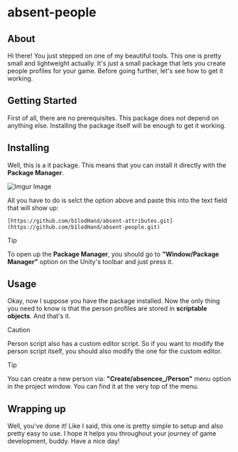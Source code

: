 # absent-people

## About

Hi there! You just stepped on one of my beautiful tools. This one is pretty small and lightweight actually. It's just a small package that lets you create people profiles for your game. Before going further, let's see how to get it working.

## Getting Started

First of all, there are no prerequisites. This package does not depend on anything else. Installing the package itself will be enough to get it working.

## Installing

Well, this is a it package. This means that you can install it directly with the **Package Manager**.

![Imgur Image](https://imgur.com/cX3OF72.png)

All you have to do is selct the option above and paste this into the text field that will show up:

```
[https://github.com/b1lodHand/absent-attributes.git](https://github.com/b1lodHand/absent-people.git)
```

>[!TIP]
>To open up the **Package Manager**, you should go to **"Window/Package Manager"** option on the Unity's toolbar and just press it.

## Usage

Okay, now I suppose you have the package installed. Now the only thing you need to know is that the person profiles are stored in **scriptable objects**. And that's it.

>[!CAUTION]
>Person script also has a custom editor script. So if you want to modify the person script itself, you should also modify the one for the custom editor.

>[!TIP]
>You can create a new person via: **"Create/absencee_/Person"** menu option in the project window. You can find it at the very top of the menu.

## Wrapping up

Well, you've done it! Like I said, this one is pretty simple to setup and also pretty easy to use. I hope it helps you throughout your journey of game development, buddy. Have a nice day!
